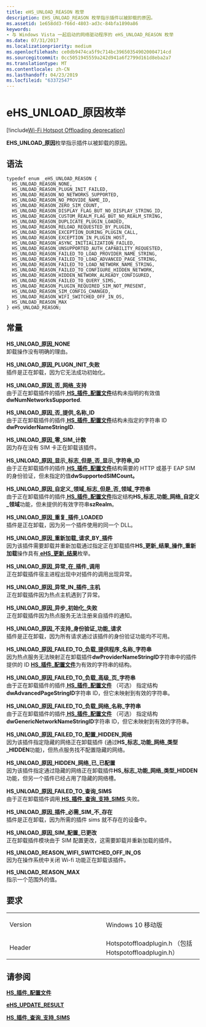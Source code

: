 ```yaml
---
title: eHS_UNLOAD_REASON 枚举
description: EHS_UNLOAD_REASON 枚举指示插件以被卸载的原因。
ms.assetid: 1e658dd3-f66d-4803-ad3c-84bfa1890a86
keywords:
- 与 Windows Vista 一起启动的网络驱动程序的 eHS_UNLOAD_REASON 枚举
ms.date: 07/31/2017
ms.localizationpriority: medium
ms.openlocfilehash: ce0db9474ca5f9c714bc396503549020004714cd
ms.sourcegitcommit: 0cc5051945559a242d941a6f2799d161d8eba2a7
ms.translationtype: MT
ms.contentlocale: zh-CN
ms.lasthandoff: 04/23/2019
ms.locfileid: "63372547"
---
```

# <a name="ehsunloadreason-enumeration"></a>eHS\_UNLOAD\_原因枚举

[!include[Wi-Fi Hotspot Offloading deprecation](wi-fi-hotspot-offloading-deprecation.md)]


**EHS\_UNLOAD\_原因**枚举指示插件以被卸载的原因。

<a name="syntax"></a>语法
------

```ManagedCPlusPlus
typedef enum _eHS_UNLOAD_REASON { 
  HS_UNLOAD_REASON_NONE,
  HS_UNLOAD_REASON_PLUGN_INIT_FAILED,
  HS_UNLOAD_REASON_NO_NETWORKS_SUPPORTED,
  HS_UNLOAD_REASON_NO_PROVIDE_NAME_ID,
  HS_UNLOAD_REASON_ZERO_SIM_COUNT,
  HS_UNLOAD_REASON_DISPLAY_FLAG_BUT_NO_DISPLAY_STRING_ID,
  HS_UNLOAD_REASON_CUSTOM_REALM_FLAG_BUT_NO_REALM_STRING,
  HS_UNLOAD_REASON_DUPLICATE_PLUGIN_LOADED,
  HS_UNLOAD_REASON_RELOAD_REQUESTED_BY_PLUGIN,
  HS_UNLOAD_REASON_EXCEPTION_DURING_PLUGIN_CALL,
  HS_UNLOAD_REASON_EXCEPTION_IN_PLUGIN_HOST,
  HS_UNLOAD_REASON_ASYNC_INITIALIZATION_FAILED,
  HS_UNLOAD_REASON_UNSUPPORTED_AUTH_CAPABILITY_REQUESTED,
  HS_UNLOAD_REASON_FAILED_TO_LOAD_PROVIDER_NAME_STRING,
  HS_UNLOAD_REASON_FAILED_TO_LOAD_ADVANCED_PAGE_STRING,
  HS_UNLOAD_REASON_FAILED_TO_LOAD_NETWORK_NAME_STRING,
  HS_UNLOAD_REASON_FAILED_TO_CONFIGURE_HIDDEN_NETWORK,
  HS_UNLOAD_REASON_HIDDEN_NETWORK_ALREADY_CONFIGURED,
  HS_UNLOAD_REASON_FAILED_TO_QUERY_SIMS,
  HS_UNLOAD_REASON_PLUGIN_REQUIRED_SIM_NOT_PRESENT,
  HS_UNLOAD_REASON_SIM_CONFIG_CHANGED,
  HS_UNLOAD_REASON_WIFI_SWITCHED_OFF_IN_OS,
  HS_UNLOAD_REASON_MAX
} eHS_UNLOAD_REASON;
```

<a name="constants"></a>常量
---------

<a href="" id="hs-unload-reason-none"></a>**HS\_UNLOAD\_原因\_NONE**  
卸载操作没有明确的理由。

<a href="" id="hs-unload-reason-plugn-init-failed"></a>**HS\_UNLOAD\_原因\_PLUGN\_INIT\_失败**  
插件是正在卸载，因为它无法成功初始化。

<a href="" id="hs-unload-reason-no-networks-supported"></a>**HS\_UNLOAD\_原因\_否\_网络\_支持**  
由于正在卸载插件的插件[ **HS\_插件\_配置文件**](hs-plugin-profile.md)结构未指明的有效值**dwNumNetworksSupported**.

<a href="" id="hs-unload-reason-no-provide-name-id"></a>**HS\_UNLOAD\_原因\_否\_提供\_名称\_ID**  
由于正在卸载插件的插件[ **HS\_插件\_配置文件**](hs-plugin-profile.md)结构未指定的字符串 ID **dwProviderNameStringID**.

<a href="" id="hs-unload-reason-zero-sim-count"></a>**HS\_UNLOAD\_原因\_零\_SIM\_计数**  
因为存在没有 SIM 卡正在卸载该插件。

<a href="" id="hs-unload-reason-display-flag-but-no-display-string-id"></a>**HS\_UNLOAD\_原因\_显示\_标志\_但是\_否\_显示\_字符串\_ID**  
由于正在卸载插件的插件[ **HS\_插件\_配置文件**](hs-plugin-profile.md)结构需要的 HTTP 或基于 EAP SIM 的身份验证，但未指定的值**dwSupportedSIMCount。**

<a href="" id="hs-unload-reason-custom-realm-flag-but-no-realm-string"></a>**HS\_UNLOAD\_原因\_自定义\_领域\_标志\_但是\_否\_领域\_字符串**  
由于正在卸载插件的插件[ **HS\_插件\_配置文件**](hs-plugin-profile.md)指定结构**HS\_标志\_功能\_网络\_自定义\_领域**功能，但未提供的有效字符串**szRealm**。

<a href="" id="hs-unload-reason-duplicate-plugin-loaded"></a>**HS\_UNLOAD\_原因\_重复\_插件\_LOADED**  
插件是正在卸载，因为另一个插件使用的同一个 DLL。

<a href="" id="hs-unload-reason-reload-requested-by-plugin"></a>**HS\_UNLOAD\_原因\_重新加载\_请求\_BY\_插件**  
因为该插件需要卸载并重新加载通过指定正在卸载插件**HS\_更新\_结果\_操作\_重新加载**操作具有[ **eHS\_更新\_结果**](ehs-update-result.md)枚举。

<a href="" id="hs-unload-reason-exception-during-plugin-call"></a>**HS\_UNLOAD\_原因\_异常\_在\_插件\_调用**  
正在卸载插件宿主进程出现中对插件的调用出现异常。

<a href="" id="hs-unload-reason-exception-in-plugin-host"></a>**HS\_UNLOAD\_原因\_异常\_IN\_插件\_主机**  
正在卸载插件因为热点主机遇到了异常。

<a href="" id="hs-unload-reason-async-initialization-failed"></a>**HS\_UNLOAD\_原因\_异步\_初始化\_失败**  
正在卸载插件因为热点服务无法注册来自插件的通知。

<a href="" id="hs-unload-reason-unsupported-auth-capability-requested"></a>**HS\_UNLOAD\_原因\_不支持\_身份验证\_功能\_请求**  
插件是正在卸载，因为所有请求通过该插件的身份验证功能均不可用。

<a href="" id="hs-unload-reason-failed-to-load-provider-name-string"></a>**HS\_UNLOAD\_原因\_FAILED\_TO\_负载\_提供程序\_名称\_字符串**  
因为热点服务无法映射正在卸载插件**dwProviderNameStringID**字符串中的插件提供的 ID [ **HS\_插件\_配置文件**](hs-plugin-profile.md)为有效的字符串的结构。

<a href="" id="hs-unload-reason-failed-to-load-advanced-page-string"></a>**HS\_UNLOAD\_原因\_FAILED\_TO\_负载\_高级\_页\_字符串**  
由于正在卸载插件的插件[ **HS\_插件\_配置文件**](hs-plugin-profile.md) （可选） 指定结构**dwAdvancedPageStringID**字符串 ID，但它未映射到有效的字符串。

<a href="" id="hs-unload-reason-failed-to-load-network-name-string"></a>**HS\_UNLOAD\_原因\_FAILED\_TO\_负载\_网络\_名称\_字符串**  
由于正在卸载插件的插件[ **HS\_插件\_配置文件**](hs-plugin-profile.md) （可选） 指定结构**dwGenericNetworkNameStringID**字符串 ID，但它未映射到有效的字符串。

<a href="" id="hs-unload-reason-failed-to-configure-hidden-network"></a>**HS\_UNLOAD\_原因\_FAILED\_TO\_配置\_HIDDEN\_网络**  
因为该插件指定隐藏的网络正在卸载插件 (通过**HS\_标志\_功能\_网络\_类型\_HIDDEN**功能)，但热点服务找不配置隐藏的网络。

<a href="" id="hs-unload-reason-hidden-network-already-configured"></a>**HS\_UNLOAD\_原因\_HIDDEN\_网络\_已\_已配置**  
因为该插件指定通过隐藏的网络正在卸载插件**HS\_标志\_功能\_网络\_类型\_HIDDEN**功能，但另一个插件已经占用了隐藏的网络槽。

<a href="" id="hs-unload-reason-failed-to-query-sims"></a>**HS\_UNLOAD\_原因\_FAILED\_TO\_查询\_SIMS**  
由于正在卸载插件调用[ **HS\_插件\_查询\_支持\_SIMS** ](hs-plugin-query-supported-sims.md)失败。

<a href="" id="hs-unload-reason-plugin-required-sim-not-present"></a>**HS\_UNLOAD\_原因\_插件\_必需\_SIM\_不\_存在**  
插件是正在卸载，因为所需的插件 sims 就不存在的设备中。

<a href="" id="hs-unload-reason-sim-config-changed"></a>**HS\_UNLOAD\_原因\_SIM\_配置\_已更改**  
正在卸载插件模块由于 SIM 配置更改，这需要卸载并重新加载的插件。

<a href="" id="hs-unload-reason-wifi-switched-off-in-os"></a>**HS\_UNLOAD\_REASON\_WIFI\_SWITCHED\_OFF\_IN\_OS**  
因为在操作系统中关闭 Wi-fi 功能正在卸载该插件。

<a href="" id="hs-unload-reason-max"></a>**HS\_UNLOAD\_REASON\_MAX**  
指示一个范围外的值。

<a name="requirements"></a>要求
------------

<table>
<colgroup>
<col width="50%" />
<col width="50%" />
</colgroup>
<tbody>
<tr class="odd">
<td><p>Version</p></td>
<td><p>Windows 10 移动版</p></td>
</tr>
<tr class="even">
<td><p>Header</p></td>
<td>Hotspotoffloadplugin.h （包括 Hotspotoffloadplugin.h）</td>
</tr>
</tbody>
</table>

## <a name="see-also"></a>请参阅


[**HS\_插件\_配置文件**](hs-plugin-profile.md)

[**eHS\_UPDATE\_RESULT**](ehs-update-result.md)

[**HS\_插件\_查询\_支持\_SIMS**](hs-plugin-query-supported-sims.md)

 

 




